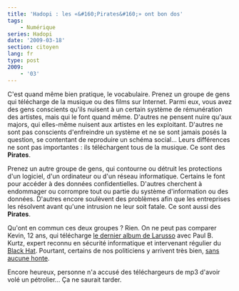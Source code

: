 ```yaml
---
title: 'Hadopi : les «&#160;Pirates&#160;» ont bon dos'
tags:
    - Numérique
series: Hadopi
date: '2009-03-18'
section: citoyen
lang: fr
type: post
2009:
    - '03'
---
```


C'est quand même bien pratique, le vocabulaire. Prenez un groupe de gens qui télécharge de la musique ou des films sur Internet. Parmi eux, vous avez des gens conscients qu'ils nuisent à un certain système de rémunération des artistes, mais qui le font quand même. D'autres ne pensent nuire qu'aux majors, qui elles-même nuisent aux artistes en les exploitant. D'autres ne sont pas conscients d'enfreindre un système et ne se sont jamais posés la question, se contentant de reproduire un schéma social… Leurs différences ne sont pas importantes&nbsp;: ils téléchargent tous de la musique. Ce sont des **Pirates**.

Prenez un autre groupe de gens, qui contourne ou détruit les protections d'un logiciel, d'un ordinateur ou d'un réseau informatique. Certains le font pour accéder à des données confidentielles. D'autres cherchent à endommager ou corrompre tout ou partie du système d'information ou des données. D'autres encore soulèvent des problèmes afin que les entreprises les résolvent avant qu'une intrusion ne leur soit fatale. Ce sont aussi des **Pirates**.

Qu'ont en commun ces deux groupes&nbsp;? Rien. On ne peut pas comparer Kevin, 12 ans, qui télécharge [le dernier album de Larusso](http://www.theinquirer.fr/2009/02/24/larusso-pauvre-chanteuse-victime-du-telechargement-illegal.html) avec Paul B. Kurtz, expert reconnu en sécurité informatique et intervenant régulier du [Black Hat](http://www.blackhat.com/). Pourtant, certains de nos politiciens y arrivent très bien, [sans aucune honte](http://www.agoravox.fr/tribune-libre/article/fermeture-de-jaimelesartistes-fr-53163).

Encore heureux, personne n'a accusé des téléchargeurs de mp3 d'avoir volé un pétrolier… Ça ne saurait tarder.
